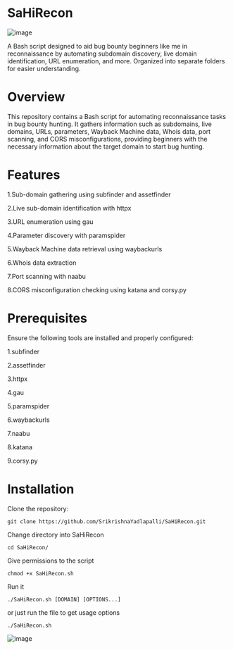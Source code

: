 # SaHiRecon
![image](https://github.com/SrikrishnaYadlapalli/SaHIRecon/assets/51364472/27dbb7b9-7cb8-4b8b-ac1d-35b18901b1f0)

A Bash script designed to aid bug bounty beginners like me in reconnaissance by automating subdomain discovery, live domain identification, URL enumeration, and more. Organized into separate folders for easier understanding.

# Overview

This repository contains a Bash script for automating reconnaissance tasks in bug bounty hunting. It gathers information such as subdomains, live domains, URLs, parameters, Wayback Machine data, Whois data, port scanning, and CORS misconfigurations, providing beginners with the necessary information about the target domain to start bug hunting.

# Features

1.Sub-domain gathering using subfinder and assetfinder

2.Live sub-domain identification with httpx

3.URL enumeration using gau

4.Parameter discovery with paramspider

5.Wayback Machine data retrieval using waybackurls

6.Whois data extraction

7.Port scanning with naabu

8.CORS misconfiguration checking using katana and corsy.py




# Prerequisites

Ensure the following tools are installed and properly configured:

1.subfinder

2.assetfinder

3.httpx

4.gau

5.paramspider

6.waybackurls

7.naabu

8.katana

9.corsy.py


# Installation

Clone the repository:

``` git clone https://github.com/SrikrishnaYadlapalli/SaHiRecon.git ```

Change directory into SaHiRecon

``` cd SaHiRecon/ ```

Give permissions to the script

``` chmod +x SaHiRecon.sh ```

Run it

``` ./SaHiRecon.sh [DOMAIN] [OPTIONS...] ```

or just run the file to get usage options

``` ./SaHiRecon.sh ```

![image](https://github.com/SrikrishnaYadlapalli/SaHIRecon/assets/51364472/568214bd-e3bb-4dbf-a9c7-82fbd772139a)







